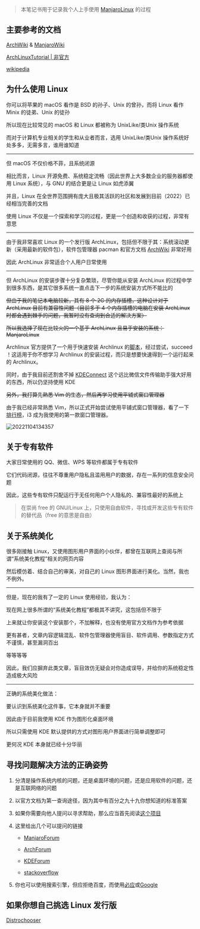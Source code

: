 > 本笔记书用于记录我个人上手使用 [ManjaroLinux](https://manjaro.org/) 的过程

## 主要参考的文档

[ArchWiki](https://wiki.archlinux.org/) & [ManjaroWiki](https://wiki.manjaro.org/index.php/Main_Page)

[ArchLinuxTutorial | 非官方](https://github.com/ArchLinuxStudio/ArchLinuxTutorial)

[wikipedia](https://www.wikipedia.org/)

## 为什么使用 Linux

你可以将苹果的 macOS 看作是 BSD 的孙子、Unix 的曾孙，而将 Linux 看作 Minix 的徒弟、Unix 的徒孙

所以现在比较常见的 macOS 和 Linux 都被称为 UnixLike/类Unix 操作系统

而对于计算机专业相关的学生和从业者而言，选用 UnixLike/类Unix 操作系统好处多多，无需多言，谁用谁知道

---

但 macOS 不仅价格不菲，且系统闭源

相比而言，Linux 开源免费、系统稳定流畅（因此世界上大多数企业的服务器都使用 Linux 系统），与 GNU 的结合更是让 Linux 如虎添翼

并且，Linux 在全世界范围拥有庞大且极其活跃的社区和发展到目前（2022）已经相当完善的文档

使用 Linux 不仅是一个探索和学习的过程，更是一个创造和收获的过程，非常有意思

---

由于我非常喜欢 Linux 的一个发行版 ArchLinux，包括但不限于其：系统滚动更新（采用最新的软件包），软件包管理器 pacman 和官方文档 [ArchWiki](https://wiki.archlinux.org/) 非常好用

因此 ArchLinux 非常适合个人用户日常使用

---

但 ArchLinux 的安装步骤十分复杂繁琐，尽管你能从安装 ArchLinux 的过程中学到很多东西，是其它很多系统一直点击下一步的系统安装方式所不能比的

~~但由于我的笔记本电脑较新，其有 8 个 2G 的内存插槽，这种设计对于 ArchLinux 目前有兼容性问题（目前多于 4 个内存插槽的电脑在安装 ArchLinux 时都会遇到棘手的问题，我暂时没有查询到合适的解决方案）~~

~~所以我选择了现在比较火的一个基于 ArchLinux 且易于安装的系统：ManjaroLinux~~

Archlinux 官方提供了一个用于快速安装 Archlinux 的[脚本](https://github.com/archlinux/archinstall)，经过尝试，succeed ！这适用于你不想学习 Archlinux 的安装过程，而只是想要快速得到一个运行起来的 Archlinux。

同时，由于我目前还割舍不掉 [KDEConnect](https://liupj.top/2022/06/05/kde-connect/) 这个远比微信文件传输助手强大好用的东西，所以仍坚持使用 KDE

~~另外，我打算先熟悉 Vim 的生态，然后再学习使用平铺式窗口管理器~~

由于我已经非常熟悉 Vim，所以正式开始尝试使用平铺式窗口管理器，看了一下[排行榜](https://www.slant.co/topics/390/~best-window-managers-for-linux)，i3 成为我使用的第一款窗口管理器。

![20221104134357](https://aliyun-oss-lpj.oss-cn-qingdao.aliyuncs.com/images/by-clipboard/20221104134357.png)

## 关于专有软件

大家日常使用的 QQ、微信、WPS 等软件都属于专有软件

它们代码闭源，往往不尊重用户隐私且滥用用户的数据，存在一系列的信息安全问题

因此，这些专有软件只配运行于无任何用户个人隐私的、兼容性最好的系统上

> 在崇尚 free 的 GNU/Linux 上，只使用自由软件，寻找或开发这些专有软件的替代品（free 的意思是自由）

## 关于系统美化

很多刚接触 Linux，又使用图形用户界面的小伙伴，都曾在互联网上查阅与所谓“系统美化教程”相关的网页内容

然后模仿着、结合自己的审美，对自己的 Linux 图形界面进行美化。当然，我也不例外。

---

但是，现在的我有了一定的 Linux 使用经验，我认为：

现在网上很多所谓的“系统美化教程”都极其不讲究，这包括但不限于

上来就让你安装这个安装那个，不加解释，也没有使用官方文档作为参考依据

更有甚者，文章内容逻辑混乱、软件包管理器使用盲目、软件调用、参数指定方式不谨慎，甚至漏洞百出

等等等等

因此，我们应摒弃此类文章，盲目效仿无疑会对你造成误导，并给你的系统稳定性造成极大风险

---

正确的系统美化做法：

要认识到系统美化这件事，它本身就并不重要

因此由于目前我使用 KDE 作为图形化桌面环境

所以只需使用 KDE 默认提供的方式对图形用户界面进行简单调整即可

更何况 KDE 本身就已经十分华丽

## 寻找问题解决方法的正确姿势

1. 分清是操作系统内核的问题，还是桌面环境的问题，还是应用软件的问题，还是互联网络的问题

2. 以官方文档为第一查询途径，因为其中有百分之九十九你想知道的标准答案

3. 如果你需要向他人提问以寻求帮助，那么应当首先阅读[这个项目](https://github.com/tangx/Stop-Ask-Questions-The-Stupid-Ways)

4. 这里给出几个可以提问的链接

    - [ManjaroForum](https://forum.manjaro.org/)

    - [ArchForum](https://bbs.archlinux.org/)

    - [KDEForum](https://forum.kde.org/)

    - [stackoverflow](https://stackoverflow.com/)

5. 你也可以使用搜索引擎，但应拒绝百度，而使用[必应](https://www.bing.com/)或[Google](https://www.google.com/)

## 如果你想自己挑选 Linux 发行版

[Distrochooser](https://distrochooser.de/)

